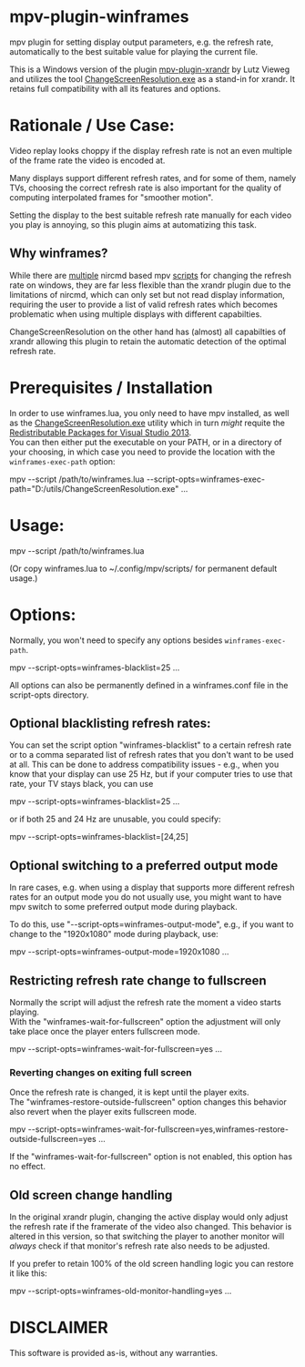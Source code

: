 mpv-plugin-winframes
======================

mpv plugin for setting display output parameters, e.g. the refresh rate,
automatically to the best suitable value for playing the current file.

This is a Windows version of the plugin [mpv-plugin-xrandr](https://gitlab.com/lvml/mpv-plugin-xrandr/) by Lutz Vieweg and utilizes the tool [ChangeScreenResolution.exe](https://www.tools.taubenkorb.at/change-screen-resolution/) as a stand-in for xrandr. It retains full compatibility with all its features and options.

Rationale / Use Case:
=====================

Video replay looks choppy if the display refresh rate is not an even
multiple of the frame rate the video is encoded at.

Many displays support different refresh rates, and for some of them,
namely TVs, choosing the correct refresh rate is also important for the
quality of computing interpolated frames for "smoother motion".

Setting the display to the best suitable refresh rate manually
for each video you play is annoying, so this plugin aims at
automatizing this task.

## Why winframes?
While there are [multiple](https://github.com/CogentRedTester/mpv-changerefresh) nircmd based mpv [scripts](https://github.com/kevinlekiller/mpv_scripts/tree/master/autospeedwin) for changing the refresh rate on windows, they are far less flexible than the xrandr plugin due to the limitations of nircmd, which can only set but not read display information, requiring the user to provide a list of valid refresh rates which becomes problematic when using multiple displays with different capabilties.

ChangeScreenResolution on the other hand has (almost) all capabilties of xrandr allowing this plugin to retain the automatic detection of the optimal refresh rate.

Prerequisites / Installation
============================

In order to use winframes.lua, you only need to have mpv installed, as well as the [ChangeScreenResolution.exe](https://www.tools.taubenkorb.at/change-screen-resolution/) utility which in turn *might* requite the [Redistributable Packages for Visual Studio 2013](https://www.microsoft.com/en-us/download/details.aspx?id=40784).  
You can then either put the executable on your PATH, or in a directory of your choosing, in which case you need to provide the location with the `winframes-exec-path` option:

 mpv --script /path/to/winframes.lua --script-opts=winframes-exec-path="D:/utils/ChangeScreenResolution.exe"  ...

Usage:
======

 mpv --script /path/to/winframes.lua

(Or copy winframes.lua to ~/.config/mpv/scripts/ for permanent default usage.)

Options:
========

Normally, you won't need to specify any options besides `winframes-exec-path`.

 mpv --script-opts=winframes-blacklist=25 ...

All options can also be permanently defined in a winframes.conf file in the script-opts directory.

## Optional blacklisting refresh rates:

You can set the script option "winframes-blacklist" to a certain refresh rate
or to a comma separated list of refresh rates that you don't want to be used at all.
This can be done to address compatibility issues - e.g., when you know that your
display can use 25 Hz, but if your computer tries to use that rate, your TV stays black,
you can use

 mpv --script-opts=winframes-blacklist=25 ...

or if both 25 and 24 Hz are unusable, you could specify:

 mpv --script-opts=winframes-blacklist=[24,25]

## Optional switching to a preferred output mode

In rare cases, e.g. when using a display that supports more different refresh
rates for an output mode you do not usually use, you might want to have mpv
switch to some preferred output mode during playback.

To do this, use "--script-opts=winframes-output-mode", e.g., if
you want to change to the "1920x1080" mode during playback, use:

 mpv --script-opts=winframes-output-mode=1920x1080 ...

## Restricting refresh rate change to fullscreen

Normally the script will adjust the refresh rate the moment a video starts playing.  
With the "winframes-wait-for-fullscreen" option the adjustment will only take place once the player enters fullscreen mode. 

 mpv --script-opts=winframes-wait-for-fullscreen=yes ...

### Reverting changes on exiting full screen
Once the refresh rate is changed, it is kept until the player exits.  
The "winframes-restore-outside-fullscreen" option changes this behavior also revert when the player exits fullscreen mode.

 mpv --script-opts=winframes-wait-for-fullscreen=yes,winframes-restore-outside-fullscreen=yes ...

If the "winframes-wait-for-fullscreen" option is not enabled, this option has no effect.

## Old screen change handling
In the original xrandr plugin, changing the active display would only adjust the refresh rate if the framerate of the video also changed. This behavior is altered in this version, so that switching the player to another monitor will *always* check if that monitor's refresh rate also needs to be adjusted.

If you prefer to retain 100% of the old screen handling logic you can restore it like this:

mpv --script-opts=winframes-old-monitor-handling=yes ...


DISCLAIMER
==========

This software is provided as-is, without any warranties.

